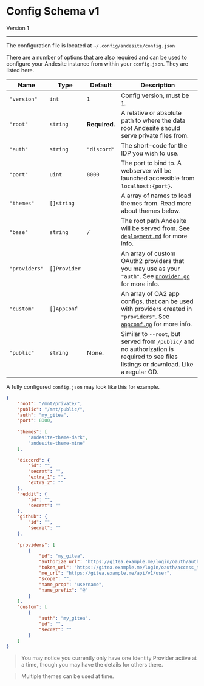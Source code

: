 # Config Schema v1

Version 1

---------

The configuration file is located at `~/.config/andesite/config.json`

There are a number of options that are also required and can be used to configure your Andesite instance from within your `config.json`. They are listed here.

| Name | Type | Default | Description |
|------|------|---------|-------------|
| `"version"` | `int` | `1` | Config version, must be `1`. |
| `"root"` | `string` | **Required.** | A relative or absolute path to where the data root Andesite should serve private files from. |
| `"auth"` | `string` | `"discord"` | The short-code for the IDP you wish to use. |
| `"port"` | `uint` | `8000` | The port to bind to. A webserver will be launched accessible from `localhost:{port}`. |
| `"themes"` | `[]string` | ` ` | A array of names to load themes from. Read more about themes below. |
| `"base"` | `string` | `/` | The root path Andesite will be served from. See [`deployment.md`](docs/deployment.md) for more info. |
| `"providers"` | `[]Provider` | ` ` | An array of custom OAuth2 providers that you may use as your `"auth"`. See [`provider.go`](https://github.com/nektro/go.oauth2#provider-schema) for more info. |
| `"custom"` | `[]AppConf` | ` ` | An array of OA2 app configs, that can be used with providers created in `"providers"`. See [`appconf.go`](https://github.com/nektro/go.oauth2#appconf-schema) for more info. |
| `"public"` | `string` | None. | Similar to `--root`, but served from `/public/` and no authorization is required to see files listings or download. Like a regular OD. |

A fully configured `config.json` may look like this for example.
```json
{
	"root": "/mnt/private/",
	"public": "/mnt/public/",
	"auth": "my_gitea",
    "port": 8000,
    
    "themes": [
        "andesite-theme-dark",
        "andesite-theme-mine"
    ],
    
    "discord": {
		"id": "",
		"secret": "",
		"extra_1": "",
		"extra_2": ""
	},
	"reddit": {
		"id": "",
		"secret": ""
	},
	"github": {
		"id": "",
		"secret": ""
    },
    
    "providers": [
		{
			"id": "my_gitea",
			"authorize_url": "https://gitea.example.me/login/oauth/authorize",
			"token_url": "https://gitea.example.me/login/oauth/access_token",
			"me_url": "https://gitea.example.me/api/v1/user",
			"scope": "",
			"name_prop": "username",
			"name_prefix": "@"
		}
	],
	"custom": [
		{
			"auth": "my_gitea",
			"id": "",
			"secret": ""
		}
	]
}
```

> You may notice you currently only have one Identity Provider active at a time, though you may have the details for others there.

> Multiple themes can be used at time.
